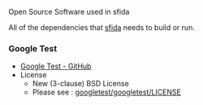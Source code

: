 Open Source Software used in sfida

All of the dependencies that [sfida](https://github.com/NishiiTakahiro/sfida) needs to build or run.

### Google Test

* [Google Test - GitHub](https://github.com/google/googletest)
* License 
  * New (3-clause) BSD License
  * Please see : [googletest/googletest/LICENSE](https://github.com/google/googletest/blob/ec44c6c1675c25b9827aacd08c02433cccde7780/googletest/LICENSE)

